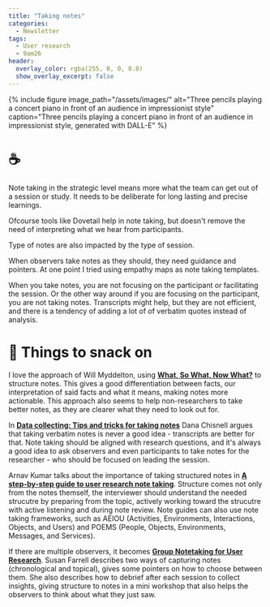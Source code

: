 ```yaml
---
title: "Taking notes"
categories:
  - Newsletter
tags:
  - User research
  - 9am26
header:
  overlay_color: rgba(255, 0, 0, 0.8)
  show_overlay_excerpt: false
---
```


{% include figure image_path="/assets/images/" alt="Three pencils playing a concert piano in front of an audience in impressionist style" caption="Three pencils playing a concert piano in front of an audience in impressionist style, generated with DALL-E" %}

# ☕

Note taking in the strategic level means more what the team can get out of a session or study. It needs to be deliberate for long lasting and precise learnings.

Ofcourse tools like Dovetail help in note taking, but doesn't remove the need of interpreting what we hear from participants.

Type of notes are also impacted by the type of session.

When observers take notes as they should, they need guidance and pointers. At one point I tried using empathy maps as note taking templates.

When you take notes, you are not focusing on the participant or facilitating the session. Or the other way around if you are focusing on the participant, you are not taking notes. Transcripts might help, but they are not efficient, and there is a tendency of adding a lot of of verbatim quotes instead of analysis.  

# 🍪 Things to snack on

I love the approach of Will Myddelton, using **[What, So What, Now What?](https://www.myddelton.co.uk/blog/what-so-what-now-what)** to structure notes. This gives a good differentiation between facts, our interpretation of said facts and what it means, making notes more actionable. This approach also seems to help non-researchers to take better notes, as they are clearer what they need to look out for.

In **[Data collecting: Tips and tricks for taking notes](https://danachisnell.com/data-collecting-tips-and-tricks-for-taking-notes/)** Dana Chisnell argues that taking verbatim notes is never a good idea - transcripts are better for that. Note taking should be aligned with research questions, and it's always a good idea to ask observers and even participants to take notes for the researcher - who should be focused on leading the session.

Arnav Kumar talks about the importance of taking structured notes in **[A step-by-step guide to user research note taking](https://uxplanet.org/a-step-by-step-guide-to-user-research-note-taking-47e3184f7654)**. Structure comes not only from the notes themself, the interviewer should understand the needed strucutre by preparing from the topic, actively working toward the strucutre with active listening and during note review. Note guides can also use note taking frameworks, such as AEIOU (Activities, Environments, Interactions, Objects, and Users) and POEMS (People, Objects, Environments, Messages, and Services).

If there are multiple observers, it becomes **[Group Notetaking for User Research](https://www.nngroup.com/articles/group-notetaking/)**. Susan Farrell describes two ways of capturing notes (chronological and topical), gives some pointers on how to choose between them. She also describes how to debrief after each session to collect insights, giving structure to notes in a mini workshop that also helps the observers to think about what they just saw.
